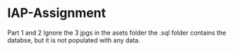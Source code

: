 # IAP-Assignment
Part 1 and 2
Ignore the 3 jpgs in the asets folder
the .sql folder contains the databse, but it is not populated with any data.